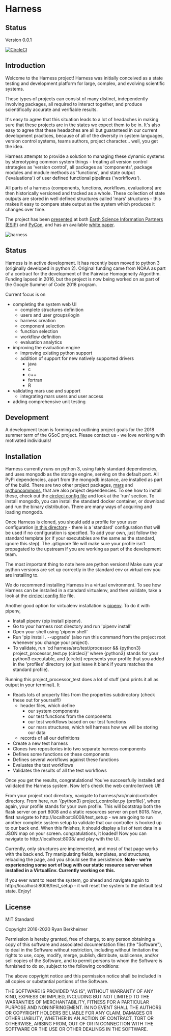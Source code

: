 # Harness

## Status

Version 0.0.1

[![CircleCI](https://circleci.com/gh/RBerkheimer/harness.svg?style=svg)](https://circleci.com/gh/RBerkheimer/harness)

## Introduction
Welcome to the Harness project! Harness was initially conceived as a state testing and development platform for large, complex, and evolving scientific systems.

These types of projects can consist of many distinct, independently involving packages, all required to interact together, and produce scientifically accurate and verifiable results.

It's easy to agree that this situation leads to a lot of headaches in making sure that these projects are in the states we expect them to be in. It's also easy to agree that these headaches are all but guaranteed in our current development practices, because of all of the diversity in system languages, version control systems, teams authors, project character... well, you get the idea.

Harness attempts to provide a solution to managing these dynamic systems by stereotyping common system things - treating all version control strategies as 'version control', all packages as 'components', package modules and module methods as 'functions', and state output ('evaluations') of user defined functional pipelines ('workflows').

All parts of a harness (components, functions, workflows, evaluations) are then historically versioned and tracked as a whole. These collection of state outputs are stored in well defined structures called 'mars' structures - this makes it easy to compare state output as the system which produces it changes over time.

The project has been [presented](https://www.youtube.com/watch?v=ehXGM8idcAY) at both [Earth Science Information Partners (ESIP)](http://commons.esipfed.org/node/9131) and [PyCon](https://us.pycon.org/2016/schedule/presentation/2021/), and has an available [white paper](http://commons.esipfed.org/sites/default/files/Harness_WhitePaper.pdf).

![harness](reference/Harness_PyCon.png?raw=true "Original Harness Poster - February 2016")

## Status

Harness is in active development. It has recently been moved to python 3 (originally developed in python 2). Original funding came from NOAA as part of a contract for the development of the Pairwise Homogeneity Algorithm. Funding lapsed in 2016, but the project is now being worked on as part of the Google Summer of Code 2018 program.

Current focus is on
* completing the system web UI
    * complete structures definition
    * users and user groups/login
    * harness creation
    * component selection
    * function selection
    * workflow definition
    * evaluation analytics
* improving the evaluation engine
    * improving existing python support
    * addition of support for new natively supported drivers
        * java
        * c
        * c++
        * fortran
        * R
* validating mars use and support
    * integrating mars users and user access
* adding comprehensive unit testing

## Development

A development team is forming and outlining project goals for the 2018 summer term of the GSoC project. Please contact us - we love working with motivated individuals!

## Installation

Harness currently runs on python 3, using fairly standard dependencies, and uses mongodb as the storage engine, serving on the default port. All PyPi dependencies, apart from the mongodb instance, are installed as part of the build. There are two other project packages, [mars](https://github.com/RBerkheimer/mars) and [pythoncommons](https://github.com/RBerkheimer/pythoncommons), that are also project dependencies. To see how to install these, check out the [circleci config file](https://github.com/RBerkheimer/harness/blob/master/.circleci/config.yml) and look at the 'run' section. To install mongodb, you can install the standard docker container, or download and run the binary distribution. There are many ways of acquiring and loading mongodb.

Once Harness is cloned, you should add a profile for your user configuration [in this directory](https://github.com/RBerkheimer/harness/tree/master/harness/properties/profiles) - there is a 'standard' configuration that will be used if no configuration is specified. To add your own, just follow the standard template (or if your executables are the same as the standard, ignore this step). The .gitignore file will make sure your profile isn't propagated to the upstream if you are working as part of the development team.

The most important thing to note here are python versions! Make sure your python versions are set up correctly in the standard env or virtual env you are installing to.

We do recommend installing Harness in a virtual environment. To see how Harness can be installed in a standard virtualenv, and then validate, take a look at the [circleci config file](https://github.com/RBerkheimer/harness/blob/master/.circleci/config.yml) file.

Another good option for virtualenv installation is [pipenv](https://github.com/pypa/pipenv).
To do it with pipenv,
* Install pipenv (pip install pipenv).
* Go to your harness root directory and run 'pipenv install'
* Open your shell using 'pipenv shell'
* Run 'pip install . --upgrade' (also run this command from the project root whenever you change your project).
* To validate, run 'cd harness/src/test/processor && {python3} project_processor_test.py {circleci}' where {python3} stands for your python3 executable, and {circlci} represents your profile that you added in the 'profiles' directory (or just leave it blank if yours matches the standard profile).


Running this project_processor_test does a lot of stuff (and prints it all as output in your terminal). It

* Reads lots of property files from the properties subdirectory (check these out for yourself!)
    * header files, which define
        * our system components
        * our test functions from the components
        * our test workflows based on our test functions
        * our mars structures, which tell harness how we will be storing our data
    * records of all our definitions
* Create a new test harness
* Clones two repositories into two separate harness components
* Defines some functions on these components
* Defines several workflows against these functions
* Evaluates the test workflows
* Validates the results of all the test workflows

Once you get the results, congratulations! You've successfully installed and validated the Harness system. Now let's check the web controller/web UI!

From your project root directory, navigate to harness/src/main/controller directory. From here, run '{python3} project_controller.py {profile}', where again, your profile stands for your own profile. This will bootstrap both the flask server on port 8008 and a static resources server on port 8018. Now, **first** navigate to http://localhost:8008/test_setup - we are going to run another complete system setup to validate that our controller is hooked up to our back end. When this finishes, it should display a list of text data in a JSON map on your screen. congratulations, it loaded! Now you can navigate to http://localhost:8008/ and play with the UI.

Currently, only structures are implemented, and most of that page works with the back end. Try manipulating fields, templates, and structures, reloading the page, and you should see the persistence. **Note - we're experiencing some sort of bug with our static resource server when installed in a VirtualEnv. Currently working on this.**

If you ever want to reset the system, go ahead and navigate again to http://localhost:8008/test_setup - it will reset the system to the default test state. Enjoy!

## License

MIT Standard

Copyright 2016-2020 Ryan Berkheimer

Permission is hereby granted, free of charge, to any person obtaining a copy of this software and associated documentation files (the "Software"), to deal in the Software without restriction, including without limitation the rights to use, copy, modify, merge, publish, distribute, sublicense, and/or sell copies of the Software, and to permit persons to whom the Software is furnished to do so, subject to the following conditions:

The above copyright notice and this permission notice shall be included in all copies or substantial portions of the Software.

THE SOFTWARE IS PROVIDED "AS IS", WITHOUT WARRANTY OF ANY KIND, EXPRESS OR IMPLIED, INCLUDING BUT NOT LIMITED TO THE WARRANTIES OF MERCHANTABILITY, FITNESS FOR A PARTICULAR PURPOSE AND NONINFRINGEMENT. IN NO EVENT SHALL THE AUTHORS OR COPYRIGHT HOLDERS BE LIABLE FOR ANY CLAIM, DAMAGES OR OTHER LIABILITY, WHETHER IN AN ACTION OF CONTRACT, TORT OR OTHERWISE, ARISING FROM, OUT OF OR IN CONNECTION WITH THE SOFTWARE OR THE USE OR OTHER DEALINGS IN THE SOFTWARE.
